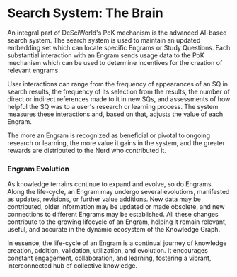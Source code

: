 # Search System: The Brain

An integral part of DeSciWorld's PoK mechanism is the advanced AI-based search system. The search system is used to maintain an updated embedding set which can locate specific Engrams or Study Questions. Each substantial interaction with an Engram sends usage data to the PoK mechanism which can be used to determine incentives for the creation of relevant engrams.&#x20;

User interactions can range from the frequency of appearances of an SQ in search results, the frequency of its selection from the results, the number of direct or indirect references made to it in new SQs, and assessments of how helpful the SQ was to a user's research or learning process. The system measures these interactions and, based on that, adjusts the value of each Engram.&#x20;

The more an Engram is recognized as beneficial or pivotal to ongoing research or learning, the more value it gains in the system, and the greater rewards are distributed to the Nerd who contributed it.

### Engram Evolution&#x20;

As knowledge terrains continue to expand and evolve, so do Engrams. Along the life-cycle, an Engram may undergo several evolutions, manifested as updates, revisions, or further value additions. New data may be contributed, older information may be updated or made obsolete, and new connections to different Engrams may be established. All these changes contribute to the growing lifecycle of an Engram, helping it remain relevant, useful, and accurate in the dynamic ecosystem of the Knowledge Graph.&#x20;

In essence, the life-cycle of an Engram is a continual journey of knowledge creation, addition, validation, utilization, and evolution. It encourages constant engagement, collaboration, and learning, fostering a vibrant, interconnected hub of collective knowledge.&#x20;

